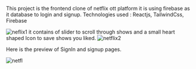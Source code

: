 This project is the frontend clone of netflix ott platform it is using firebase as it database to login and signup.
Technologies used : Reactjs, TailwindCss, Firebase

![neflix1](https://github.com/Juhi0-1/netflixClone/assets/114901107/539f8dea-749a-4466-83fe-792612f97f06)
it contains of slider to scroll through shows and a small heart shaped Icon to save shows you liked.
![netflix2](https://github.com/Juhi0-1/netflixClone/assets/114901107/c1bb6a64-362c-496f-ae71-ead32ead3539)

Here is the preview of SignIn and signup pages.

![netfl](https://github.com/Juhi0-1/netflixClone/assets/114901107/625f8de1-2901-4134-a7f5-f75693736274)
